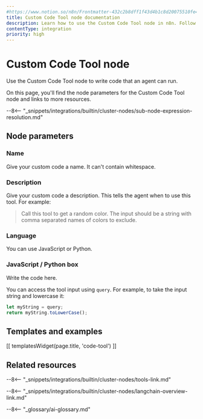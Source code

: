 ```yaml
---
#https://www.notion.so/n8n/Frontmatter-432c2b8dff1f43d4b1c8d20075510fe4
title: Custom Code Tool node documentation
description: Learn how to use the Custom Code Tool node in n8n. Follow technical documentation to integrate Custom Code Tool node into your workflows.
contentType: integration
priority: high
---
```


# Custom Code Tool node

Use the Custom Code Tool node to write code that an agent can run.

On this page, you'll find the node parameters for the Custom Code Tool node and links to more resources.

--8<-- "_snippets/integrations/builtin/cluster-nodes/sub-node-expression-resolution.md"

## Node parameters

### Name

Give your custom code a name. It can't contain whitespace.

### Description

Give your custom code a description. This tells the agent when to use this tool. For example:

> Call this tool to get a random color. The input should be a string with comma separated names of colors to exclude.

### Language

You can use JavaScript or Python.

### JavaScript / Python box

Write the code here.

You can access the tool input using `query`. For example, to take the input string and lowercase it:

```js
let myString = query;
return myString.toLowerCase();
```

## Templates and examples

<!-- see https://www.notion.so/n8n/Pull-in-templates-for-the-integrations-pages-37c716837b804d30a33b47475f6e3780 -->
[[ templatesWidget(page.title, 'code-tool') ]]

## Related resources

--8<-- "_snippets/integrations/builtin/cluster-nodes/tools-link.md"

--8<-- "_snippets/integrations/builtin/cluster-nodes/langchain-overview-link.md"

--8<-- "_glossary/ai-glossary.md"
